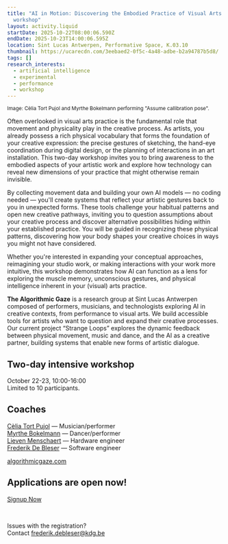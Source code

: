 ```yaml
---
title: "AI in Motion: Discovering the Embodied Practice of Visual Arts | Two-day
  workshop"
layout: activity.liquid
startDate: 2025-10-22T08:00:06.590Z
endDate: 2025-10-23T14:00:06.595Z
location: Sint Lucas Antwerpen, Performative Space, K.03.10
thumbnail: https://ucarecdn.com/3eebaed2-0f5c-4a48-adbe-b2a94787b5d8/
tags: []
research_interests:
  - artificial intelligence
  - experimental
  - performance
  - workshop
---
```


<small>Image: Cèlia Tort Pujol and Myrthe Bokelmann performing "Assume callibration pose".</small>

Often overlooked in visual arts practice is the fundamental role that movement and physicality play in the creative process. As artists, you already possess a rich physical vocabulary that forms the foundation of your creative expression: the precise gestures of sketching, the hand-eye coordination during digital design, or the planning of interactions in an art installation. This two-day workshop invites you to bring awareness to the embodied aspects of your artistic work and explore how technology can reveal new dimensions of your practice that might otherwise remain invisible.

By collecting movement data and building your own AI models — no coding needed — you'll create systems that reflect your artistic gestures back to you in unexpected forms. These tools challenge your habitual patterns and open new creative pathways, inviting you to question assumptions about your creative process and discover alternative possibilities hiding within your established practice. You will be guided in recognizing these physical patterns, discovering how your body shapes your creative choices in ways you might not have considered.

Whether you're interested in expanding your conceptual approaches, reimagining your studio work, or making interactions with your work more intuitive, this workshop demonstrates how AI can function as a lens for exploring the muscle memory, unconscious gestures, and physical intelligence inherent in your (visual) arts practice.

**The Algorithmic Gaze** is a research group at Sint Lucas Antwerpen composed of performers, musicians, and technologists exploring AI in creative contexts, from performance to visual arts. We build accessible tools for artists who want to question and expand their creative processes. Our current project “Strange Loops” explores the dynamic feedback between physical movement, music and dance, and the AI as a creative partner, building systems that enable new forms of artistic dialogue.

## Two-day intensive workshop

October 22-23, 10:00-16:00\
Limited to 10 participants.

## Coaches

[Cèlia Tort Pujol](https://slarg.be/people/c%C3%A8lia-tort-pujol/) — Musician/performer\
[Myrthe Bokelmann](https://slarg.be/people/myrthe-bokelmann/) — Dancer/performer\
[Lieven Menschaert](https://slarg.be/people/lieven-menschaert/) — Hardware engineer\
[Frederik De Bleser](https://slarg.be/people/frederik-de-bleser/) — Software engineer

[algorithmicgaze.com](https://algorithmicgaze.com/)

## Applications are open now!

<p><a href="https://docs.google.com/forms/d/e/1FAIpQLSfvk38sWzw2GthBX5aUf1Aybn_9OmuHp7Cy3JtXJKslDxk0hw/viewform?usp=dialog" class="cta">Signup Now</a></p>
<br>

Issues with the registration?\
Contact frederik.debleser@kdg.be
